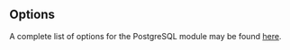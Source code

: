 ## Options

A complete list of options for the PostgreSQL module may be found [here](options.html#opt-services.postgresql.enable).
